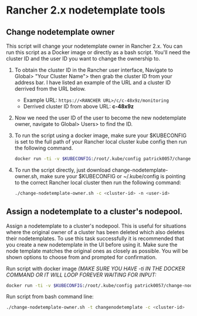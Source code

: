 # Rancher 2.x nodetemplate tools
## Change nodetemplate owner
This script will change your nodetemplate owner in Rancher 2.x.  You can run this script as a Docker image or directly as a bash script.  You'll need the cluster ID and the user ID you want to change the ownership to.
1. To obtain the cluster ID in the Rancher user interface, Navigate to Global> "Your Cluster Name"> then grab the cluster ID from your address bar.  I have listed an example of the URL and a cluster ID derrived from the URL below.
   * Example URL: `https://<RANCHER URL>/c/c-48x9z/monitoring`
   * Derrived cluster ID from above URL: **c-48x9z**
2. Now we need the user ID of the user to become the new nodetemplate owner, navigate to Global> Users> to find the ID.
3. To run the script using a docker image, make sure your $KUBECONFIG is set to the full path of your Rancher local cluster kube config then run the following command.

    ```bash
    docker run -ti -v $KUBECONFIG:/root/.kube/config patrick0057/change-nodetemplate-owner -c <cluster-id> -n <user-id>
    ```
4. To run the script directly, just download change-nodetemplate-owner.sh, make sure your $KUBECONFIG or ~/.kube/config is pointing to the correct Rancher local cluster then run the following command:

    ```bash
    ./change-nodetemplate-owner.sh -c <cluster-id> -n <user-id>
    ```
## Assign a nodetemplate to a cluster's nodepool.
Assign a nodetemplate to a cluster's nodepool.  This is useful for situations where the original owner of a cluster has been deleted which also deletes their nodetemplates.  To use this task successfully it is recommended that you create a new nodetemplate in the UI before 
using it.  Make sure the node template matches the original ones as closely as possible.  You will be shown options to choose from and
prompted for confirmation.

Run script with docker image
*(MAKE SURE YOU HAVE -ti IN THE DOCKER COMMAND OR IT WILL LOOP FOREVER WAITING FOR INPUT:*

  ```bash
  docker run -ti -v $KUBECONFIG:/root/.kube/config patrick0057/change-nodetemplate-owner -t changenodetemplate -c <cluster-id>
  ```
Run script from bash command line:

  ```bash
  ./change-nodetemplate-owner.sh -t changenodetemplate -c <cluster-id>
  ```
